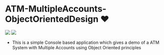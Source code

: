 # ATM-MultipleAccounts-ObjectOrientedDesign ❤️

![](https://img.shields.io/github/languages/count/gowthamrajk/ATM-MultipleAccounts-ObjectOrientedDesign)   ![](https://img.shields.io/github/languages/top/gowthamrajk/ATM-MultipleAccounts-ObjectOrientedDesign)

- This is a simple Console based application which gives a demo of a ATM System with Multiple Accounts using Object Oriented principles

